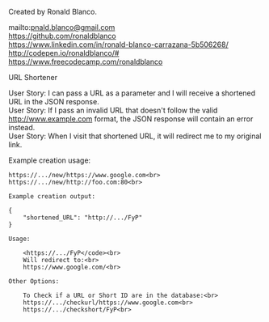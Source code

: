 Created by Ronald Blanco.

mailto:pnald.blanco@gmail.com<br>
https://github.com/ronaldblanco<br>
https://www.linkedin.com/in/ronald-blanco-carrazana-5b506268/<br>
http://codepen.io/ronaldblanco/#<br>
https://www.freecodecamp.com/ronaldblanco<br>

URL Shortener

User Story: I can pass a URL as a parameter and I will receive a shortened URL in the JSON response.<br>
User Story: If I pass an invalid URL that doesn't follow the valid http://www.example.com format, the JSON response will contain an error instead.<br>
User Story: When I visit that shortened URL, it will redirect me to my original link.<br>

Example creation usage:

    https://.../new/https://www.google.com<br>
    https://.../new/http://foo.com:80<br>
    
    Example creation output:
    
    {
        "shortened_URL": "http://.../FyP"
    }
    
    Usage:
    
        <https://.../FyP</code><br>
        Will redirect to:<br>
        https://www.google.com/<br>
        
    Other Options:
    
        To Check if a URL or Short ID are in the database:<br>
        https://.../checkurl/https://www.google.com<br>
        https://.../checkshort/FyP<br>